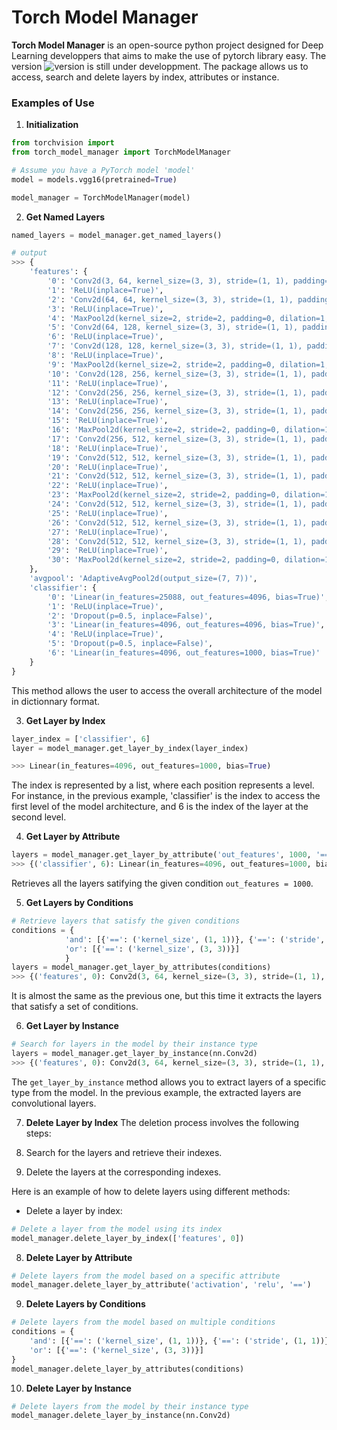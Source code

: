 # Torch Model Manager


**Torch Model Manager** is an open-source python project designed for Deep Learning developpers that aims to make the use of pytorch library easy. The version ![version](https://img.shields.io/badge/version-0.0.5-gray?labelColor=blue&style=flat) is still under developpment. The package allows us to access, search and delete layers by index, attributes or instance.

### Examples of Use
1. **Initialization**
```python
from torchvision import
from torch_model_manager import TorchModelManager

# Assume you have a PyTorch model 'model'
model = models.vgg16(pretrained=True)

model_manager = TorchModelManager(model)
```

2. **Get Named Layers**
```python
named_layers = model_manager.get_named_layers()

# output
>>> {
    'features': {
        '0': 'Conv2d(3, 64, kernel_size=(3, 3), stride=(1, 1), padding=(1, 1))',
        '1': 'ReLU(inplace=True)',
        '2': 'Conv2d(64, 64, kernel_size=(3, 3), stride=(1, 1), padding=(1, 1))',
        '3': 'ReLU(inplace=True)',
        '4': 'MaxPool2d(kernel_size=2, stride=2, padding=0, dilation=1, ceil_mode=False)',
        '5': 'Conv2d(64, 128, kernel_size=(3, 3), stride=(1, 1), padding=(1, 1))',
        '6': 'ReLU(inplace=True)',
        '7': 'Conv2d(128, 128, kernel_size=(3, 3), stride=(1, 1), padding=(1, 1))',
        '8': 'ReLU(inplace=True)',
        '9': 'MaxPool2d(kernel_size=2, stride=2, padding=0, dilation=1, ceil_mode=False)',
        '10': 'Conv2d(128, 256, kernel_size=(3, 3), stride=(1, 1), padding=(1, 1))',
        '11': 'ReLU(inplace=True)',
        '12': 'Conv2d(256, 256, kernel_size=(3, 3), stride=(1, 1), padding=(1, 1))',
        '13': 'ReLU(inplace=True)',
        '14': 'Conv2d(256, 256, kernel_size=(3, 3), stride=(1, 1), padding=(1, 1))',
        '15': 'ReLU(inplace=True)',
        '16': 'MaxPool2d(kernel_size=2, stride=2, padding=0, dilation=1, ceil_mode=False)',
        '17': 'Conv2d(256, 512, kernel_size=(3, 3), stride=(1, 1), padding=(1, 1))',
        '18': 'ReLU(inplace=True)',
        '19': 'Conv2d(512, 512, kernel_size=(3, 3), stride=(1, 1), padding=(1, 1))',
        '20': 'ReLU(inplace=True)',
        '21': 'Conv2d(512, 512, kernel_size=(3, 3), stride=(1, 1), padding=(1, 1))',
        '22': 'ReLU(inplace=True)',
        '23': 'MaxPool2d(kernel_size=2, stride=2, padding=0, dilation=1, ceil_mode=False)',
        '24': 'Conv2d(512, 512, kernel_size=(3, 3), stride=(1, 1), padding=(1, 1))',
        '25': 'ReLU(inplace=True)',
        '26': 'Conv2d(512, 512, kernel_size=(3, 3), stride=(1, 1), padding=(1, 1))',
        '27': 'ReLU(inplace=True)',
        '28': 'Conv2d(512, 512, kernel_size=(3, 3), stride=(1, 1), padding=(1, 1))',
        '29': 'ReLU(inplace=True)',
        '30': 'MaxPool2d(kernel_size=2, stride=2, padding=0, dilation=1, ceil_mode=False)',
    },
    'avgpool': 'AdaptiveAvgPool2d(output_size=(7, 7))',
    'classifier': {
        '0': 'Linear(in_features=25088, out_features=4096, bias=True)',
        '1': 'ReLU(inplace=True)',
        '2': 'Dropout(p=0.5, inplace=False)',
        '3': 'Linear(in_features=4096, out_features=4096, bias=True)',
        '4': 'ReLU(inplace=True)',
        '5': 'Dropout(p=0.5, inplace=False)',
        '6': 'Linear(in_features=4096, out_features=1000, bias=True)'
    }
}

```

This method allows the user to access the overall architecture of the model in dictionnary format.


3. **Get Layer by Index**
```python
layer_index = ['classifier', 6]
layer = model_manager.get_layer_by_index(layer_index)

>>> Linear(in_features=4096, out_features=1000, bias=True)
```

The index is represented by a list, where each position represents a level. For instance, in the previous example, 'classifier' is the index to access the first level of the model architecture, and 6 is the index of the layer at the second level.

4. **Get Layer by Attribute**
```python
layers = model_manager.get_layer_by_attribute('out_features', 1000, '==')
>>> {('classifier', 6): Linear(in_features=4096, out_features=1000, bias=True)}
```
Retrieves all the layers satifying the given condition `out_features = 1000`.

5. **Get Layers by Conditions**
```python
# Retrieve layers that satisfy the given conditions
conditions = {
            'and': [{'==': ('kernel_size', (1, 1))}, {'==': ('stride', (1, 1))}],
            'or': [{'==': ('kernel_size', (3, 3))}]
            }
layers = model_manager.get_layer_by_attributes(conditions)
>>> {('features', 0): Conv2d(3, 64, kernel_size=(3, 3), stride=(1, 1), padding=(1, 1)), ('features', 2): Conv2d(64, 64, kernel_size=(3, 3), stride=(1, 1), padding=(1, 1)), ('features', 5): Conv2d(64, 128, kernel_size=(3, 3), stride=(1, 1), padding=(1, 1)), ('features', 7): Conv2d(128, 128, kernel_size=(3, 3), stride=(1, 1), padding=(1, 1)), ('features', 10): Conv2d(128, 256, kernel_size=(3, 3), stride=(1, 1), padding=(1, 1)), ('features', 12): Conv2d(256, 256, kernel_size=(3, 3), stride=(1, 1), padding=(1, 1)), ('features', 14): Conv2d(256, 256, kernel_size=(3, 3), stride=(1, 1), padding=(1, 1)), ('features', 17): Conv2d(256, 512, kernel_size=(3, 3), stride=(1, 1), padding=(1, 1)), ('features', 19): Conv2d(512, 512, kernel_size=(3, 3), stride=(1, 1), padding=(1, 1)), ('features', 21): Conv2d(512, 512, kernel_size=(3, 3), stride=(1, 1), padding=(1, 1)), ('features', 24): Conv2d(512, 512, kernel_size=(3, 3), stride=(1, 1), padding=(1, 1)), ('features', 26): Conv2d(512, 512, kernel_size=(3, 3), stride=(1, 1), padding=(1, 1)), ('features', 28): Conv2d(512, 512, kernel_size=(3, 3), stride=(1, 1), padding=(1, 1))}
```

It is almost the same as the previous one, but this time it extracts the layers that satisfy a set of conditions.

6. **Get Layer by Instance**
```python
# Search for layers in the model by their instance type
layers = model_manager.get_layer_by_instance(nn.Conv2d)
>>> {('features', 0): Conv2d(3, 64, kernel_size=(3, 3), stride=(1, 1), padding=(1, 1)), ('features', 2): Conv2d(64, 64, kernel_size=(3, 3), stride=(1, 1), padding=(1, 1)), ('features', 5): Conv2d(64, 128, kernel_size=(3, 3), stride=(1, 1), padding=(1, 1)), ('features', 7): Conv2d(128, 128, kernel_size=(3, 3), stride=(1, 1), padding=(1, 1)), ('features', 10): Conv2d(128, 256, kernel_size=(3, 3), stride=(1, 1), padding=(1, 1)), ('features', 12): Conv2d(256, 256, kernel_size=(3, 3), stride=(1, 1), padding=(1, 1)), ('features', 14): Conv2d(256, 256, kernel_size=(3, 3), stride=(1, 1), padding=(1, 1)), ('features', 17): Conv2d(256, 512, kernel_size=(3, 3), stride=(1, 1), padding=(1, 1)), ('features', 19): Conv2d(512, 512, kernel_size=(3, 3), stride=(1, 1), padding=(1, 1)), ('features', 21): Conv2d(512, 512, kernel_size=(3, 3), stride=(1, 1), padding=(1, 1)), ('features', 24): Conv2d(512, 512, kernel_size=(3, 3), stride=(1, 1), padding=(1, 1)), ('features', 26): Conv2d(512, 512, kernel_size=(3, 3), stride=(1, 1), padding=(1, 1)), ('features', 28): Conv2d(512, 512, kernel_size=(3, 3), stride=(1, 1), padding=(1, 1))}
```

The `get_layer_by_instance` method allows you to extract layers of a specific type from the model. In the previous example, the extracted layers are convolutional layers.

7. **Delete Layer by Index**
The deletion process involves the following steps:

1. Search for the layers and retrieve their indexes.
2. Delete the layers at the corresponding indexes.

Here is an example of how to delete layers using different methods:

- Delete a layer by index:

```python
# Delete a layer from the model using its index
model_manager.delete_layer_by_index(['features', 0])
```

8. **Delete Layer by Attribute**
```python
# Delete layers from the model based on a specific attribute
model_manager.delete_layer_by_attribute('activation', 'relu', '==')
```
9. **Delete Layers by Conditions**
```python
# Delete layers from the model based on multiple conditions
conditions = {
    'and': [{'==': ('kernel_size', (1, 1))}, {'==': ('stride', (1, 1))}],
    'or': [{'==': ('kernel_size', (3, 3))}]
}
model_manager.delete_layer_by_attributes(conditions)
```
10. **Delete Layer by Instance**

```python
# Delete layers from the model by their instance type
model_manager.delete_layer_by_instance(nn.Conv2d)
```

